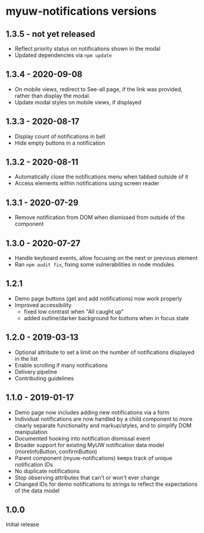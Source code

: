 # myuw-notifications versions

## 1.3.5 - not yet released

+ Reflect priority status on notifications shown in the modal
+ Updated dependencies via `npm update`

## 1.3.4 - 2020-09-08

+ On mobile views, redirect to See-all page, if the link was provided, rather than display the modal.
+ Update modal styles on mobile views, if displayed

## 1.3.3 - 2020-08-17

+ Display count of notifications in bell
+ Hide empty buttons in a notification

## 1.3.2 - 2020-08-11

+ Automatically close the notifications menu when tabbed outside of it
+ Access elements within notifications using screen reader

## 1.3.1 - 2020-07-29

+ Remove notification from DOM when dismissed from outside of the component

## 1.3.0 - 2020-07-27

+ Handle keyboard events, allow focusing on the next or previous element
+ Ran `npm audit fix`, fixing some vulnerabilities in node modules

## 1.2.1

+ Demo page buttons (get and add notifications) now work properly
+ Improved accessibility
  + fixed low contrast when "All caught up"
  + added outline/darker background for buttons when in focus state

## 1.2.0 - 2019-03-13

+ Optional attribute to set a limit on the number of notifications displayed in the list
+ Enable scrolling if many notifications
+ Delivery pipeline
+ Contributing guidelines

## 1.1.0 - 2019-01-17

+ Demo page now includes adding new notifications via a form
+ Individual notifications are now handled by a child component
  to more clearly separate functionality and markup/styles,
  and to simplify DOM manipulation
+ Documented hooking into notification dismissal event
+ Broader support for existing MyUW notification data model (moreInfoButton, confirmButton)
+ Parent component (myuw-notifications) keeps track of unique notification IDs
+ No duplicate notifications
+ Stop observing attributes that can't or won't ever change
+ Changed IDs for demo notifications to strings to reflect the expectations of the data model

## 1.0.0

Initial release
